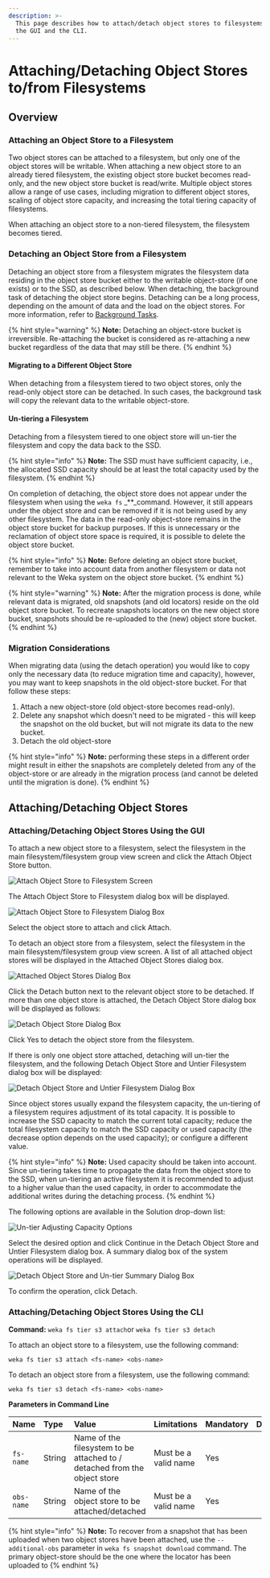 ```yaml
---
description: >-
  This page describes how to attach/detach object stores to filesystems using
  the GUI and the CLI.
---
```


# Attaching/Detaching Object Stores to/from Filesystems

## Overview

### Attaching an Object Store to a Filesystem

Two object stores can be attached to a filesystem, but only one of the object stores will be writable. When attaching a new object store to an already tiered filesystem, the existing object store bucket becomes read-only, and the new object store bucket is read/write. Multiple object stores allow a range of use cases, including migration to different object stores, scaling of object store capacity, and increasing the total tiering capacity of filesystems.

When attaching an object store to a non-tiered filesystem, the filesystem becomes tiered.

### Detaching an Object Store from a Filesystem

Detaching an object store from a filesystem migrates the filesystem data residing in the object store bucket either to the writable object-store \(if one exists\) or to the SSD, as described below. When detaching, the background task of detaching the object store begins. Detaching can be a long process, depending on the amount of data and the load on the object stores. For more information, refer to [Background Tasks](../../usage/background-tasks.md).

{% hint style="warning" %}
**Note:** Detaching an object-store bucket is irreversible. Re-attaching the bucket is considered as re-attaching a new bucket regardless of the data that may still be there.
{% endhint %}

#### Migrating to a Different Object Store

When detaching from a filesystem tiered to two object stores, only the read-only object store can be detached. In such cases, the background task will copy the relevant data to the writable object-store.

#### Un-tiering a Filesystem

Detaching from a filesystem tiered to one object store will un-tier the filesystem and copy the data back to the SSD.

{% hint style="info" %}
**Note:** The SSD must have sufficient capacity, i.e., the allocated SSD capacity should be at least the total capacity used by the filesystem.
{% endhint %}

On completion of detaching, the object store does not appear under the filesystem when using the `weka fs` _\*\*_command. However, it still appears under the object store and can be removed if it is not being used by any other filesystem. The data in the read-only object-store remains in the object store bucket for backup purposes. If this is unnecessary or the reclamation of object store space is required, it is possible to delete the object store bucket.

{% hint style="info" %}
**Note:** Before deleting an object store bucket, remember to take into account data from another filesystem or data not relevant to the Weka system on the object store bucket.
{% endhint %}

{% hint style="warning" %}
**Note:** After the migration process is done, while relevant data is migrated, old snapshots \(and old locators\) reside on the old object store bucket. To recreate snapshots locators on the new object store bucket, snapshots should be re-uploaded to the \(new\) object store bucket.
{% endhint %}

### Migration Considerations

When migrating data \(using the detach operation\) you would like to copy only the necessary data \(to reduce migration time and capacity\), however, you may want to keep snapshots in the old object-store bucket. For that follow these steps:

1. Attach a new object-store \(old object-store becomes read-only\).
2. Delete any snapshot which doesn't need to be migrated - this will keep the snapshot on the old bucket, but will not migrate its data to the new bucket.
3. Detach the old object-store

{% hint style="info" %}
**Note:** performing these steps in a different order might result in either the snapshots are completely deleted from any of the object-store or are already in the migration process \(and cannot be deleted until the migration is done\).
{% endhint %}

## Attaching/Detaching Object Stores

### Attaching/Detaching Object Stores Using the GUI

To attach a new object store to a filesystem, select the filesystem in the main filesystem/filesystem group view screen and click the Attach Object Store button.

![Attach Object Store to Filesystem Screen](../../.gitbook/assets/attach-obs-select-3.5.png)

The Attach Object Store to Filesystem dialog box will be displayed.

![Attach Object Store to Filesystem Dialog Box](../../.gitbook/assets/attach-obs-dialog-3.5.png)

Select the object store to attach and click Attach.

To detach an object store from a filesystem, select the filesystem in the main filesystem/filesystem group view screen. A list of all attached object stores will be displayed in the Attached Object Stores dialog box.

![Attached Object Stores Dialog Box](../../.gitbook/assets/fs-obs-view-3.5.png)

Click the Detach button next to the relevant object store to be detached. If more than one object store is attached, the Detach Object Store dialog box will be displayed as follows:

![Detach Object Store Dialog Box](../../.gitbook/assets/detach-obs-dialog-3.5.png)

Click Yes to detach the object store from the filesystem.

If there is only one object store attached, detaching will un-tier the filesystem, and the following Detach Object Store and Untier Filesystem dialog box will be displayed:

![Detach Object Store and Untier Filesystem Dialog Box](../../.gitbook/assets/detach-untier-3.5.png)

Since object stores usually expand the filesystem capacity, the un-tiering of a filesystem requires adjustment of its total capacity. It is possible to increase the SSD capacity to match the current total capacity; reduce the total filesystem capacity to match the SSD capacity or used capacity \(the decrease option depends on the used capacity\); or configure a different value.

{% hint style="info" %}
**Note:** Used capacity should be taken into account. Since un-tiering takes time to propagate the data from the object store to the SSD, when un-tiering an active filesystem it is recommended to adjust to a higher value than the used capacity, in order to accommodate the additional writes during the detaching process.
{% endhint %}

The following options are available in the Solution drop-down list:

![Un-tier Adjusting Capacity Options](../../.gitbook/assets/detach-untier-used-options-3.5.png)

Select the desired option and click Continue in the Detach Object Store and Untier Filesystem dialog box. A summary dialog box of the system operations will be displayed.

![Detach Object Store and Un-tier Summary Dialog Box](../../.gitbook/assets/detach-untier-progress-3.5.png)

To confirm the operation, click Detach.

### Attaching/Detaching Object Stores Using the CLI

**Command:** `weka fs tier s3 attach`or `weka fs tier s3 detach`

To attach an object store to a filesystem, use the following command:

`weka fs tier s3 attach <fs-name> <obs-name>`

To detach an object store from a filesystem, use the following command:

`weka fs tier s3 detach <fs-name> <obs-name>`

**Parameters in Command Line**

| **Name** | **Type** | **Value** | **Limitations** | **Mandatory** | **Default** |
| :--- | :--- | :--- | :--- | :--- | :--- |
| `fs-name` | String | Name of the filesystem to be attached to / detached from the object store | Must be a valid name | Yes | ​ |
| `obs-name` | String | Name of the object store to be  attached/detached | Must be a valid name | Yes |  |

{% hint style="info" %}
**Note:** To recover from a snapshot that has been uploaded when two object stores have been attached, use the `--additional-obs` parameter in `weka fs snapshot download` command. The primary object-store should be the one where the locator has been uploaded to
{% endhint %}

